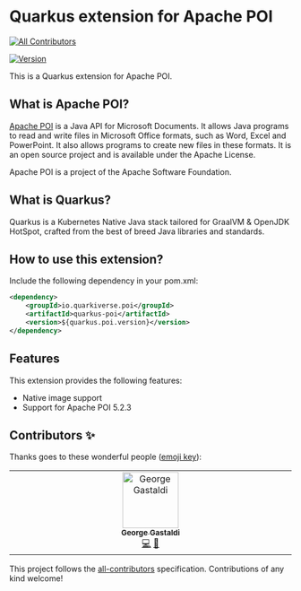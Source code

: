 # Quarkus extension for Apache POI
<!-- ALL-CONTRIBUTORS-BADGE:START - Do not remove or modify this section -->
[![All Contributors](https://img.shields.io/badge/all_contributors-1-orange.svg?style=flat-square)](#contributors-)
<!-- ALL-CONTRIBUTORS-BADGE:END -->

[![Version](https://img.shields.io/maven-central/v/io.quarkiverse.poi/quarkus-poi?logo=apache-maven&style=flat-square)](https://search.maven.org/artifact/io.quarkiverse.poi/quarkus-poi)

This is a Quarkus extension for Apache POI.

## What is Apache POI?

[Apache POI](https://poi.apache.org) is a Java API for Microsoft Documents. It allows Java programs to read and write files in Microsoft Office formats, such as Word, Excel and PowerPoint. It also allows programs to create new files in these formats. It is an open source project and is available under the Apache License.

Apache POI is a project of the Apache Software Foundation.

## What is Quarkus?

Quarkus is a Kubernetes Native Java stack tailored for GraalVM & OpenJDK HotSpot, crafted from the best of breed Java libraries and standards.

## How to use this extension?

Include the following dependency in your pom.xml:

```xml
<dependency>
    <groupId>io.quarkiverse.poi</groupId>
    <artifactId>quarkus-poi</artifactId>
    <version>${quarkus.poi.version}</version>
</dependency>
```

## Features

This extension provides the following features:

- Native image support
- Support for Apache POI 5.2.3
## Contributors ✨

Thanks goes to these wonderful people ([emoji key](https://allcontributors.org/docs/en/emoji-key)):

<!-- ALL-CONTRIBUTORS-LIST:START - Do not remove or modify this section -->
<!-- prettier-ignore-start -->
<!-- markdownlint-disable -->
<table>
  <tbody>
    <tr>
      <td align="center" valign="top" width="14.28%"><a href="http://gastaldi.wordpress.com"><img src="https://avatars.githubusercontent.com/u/54133?v=4?s=100" width="100px;" alt="George Gastaldi"/><br /><sub><b>George Gastaldi</b></sub></a><br /><a href="https://github.com/quarkiverse/quarkus-poi/commits?author=gastaldi" title="Code">💻</a> <a href="#maintenance-gastaldi" title="Maintenance">🚧</a></td>
    </tr>
  </tbody>
</table>

<!-- markdownlint-restore -->
<!-- prettier-ignore-end -->

<!-- ALL-CONTRIBUTORS-LIST:END -->

This project follows the [all-contributors](https://github.com/all-contributors/all-contributors) specification. Contributions of any kind welcome!